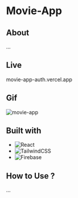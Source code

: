 # Movie-App

## About
...

## Live
movie-app-auth.vercel.app

## Gif
![movie-app](https://user-images.githubusercontent.com/118964736/224774527-b23c8caf-9617-47c2-b637-84cdcb0c0a00.gif)


## Built with
- ![React](https://img.shields.io/badge/react-%2320232a.svg?style=for-the-badge&logo=react&logoColor=%2361DAFB)
- ![TailwindCSS](https://img.shields.io/badge/tailwindcss-%2338B2AC.svg?style=for-the-badge&logo=tailwind-css&logoColor=white)
- ![Firebase](https://img.shields.io/badge/firebase-%23039BE5.svg?style=for-the-badge&logo=firebase)

## How to Use ? 
...
